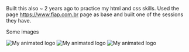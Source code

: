 Built this also ~ 2 years ago to practice my html and css skills. Used the page https://www.fiap.com.br page as base and built one of the sessions they have. 

Some images

![My animated logo](https://i.imgur.com/OHSgUCY.png)
![My animated logo](https://i.imgur.com/vNWezhg.png)
![My animated logo](https://i.imgur.com/x2OoXgQ.png)
